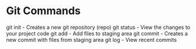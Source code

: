 # Git Commands

git init - Creates a new git repository (repo)
git status - View the changes to your project code
git add - Add files to staging area
git commit - Creates a new commit with files from staging area
git log - View recent commits
